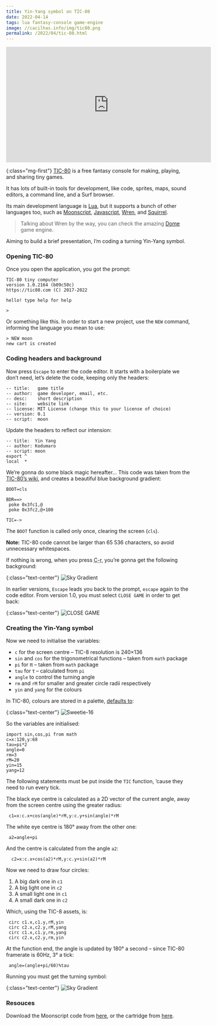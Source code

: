 ```yaml
---
title: Yin-Yang symbol on TIC-80
date: 2022-04-14
tags: lua fantasy-console game-engine
image: //cacilhas.info/img/tic80.png
permalink: /2022/04/tic-80.html
---
```

[dome]: https://domeengine.com/
[js]: https://developer.mozilla.org/en-US/docs/Web/JavaScript
[lua]: https://www.lua.org/
[moonscript]: https://moonscript.org/
[sky-gradient]: https://github.com/nesbox/TIC-80/wiki/Sky-gradient
[squirrel]: http://www.squirrel-lang.org/
[sweetie-16]: https://lospec.com/palette-list/sweetie-16
[tic80]: https://tic80.com/
[wren]: http://wren.io/
[yin-yang.moon]: //cacilhas.info/misc/tic80/yin-yang.moon
[yin-yang.tic]: //cacilhas.info/misc/tic80/yin-yang.tic

<div class="text-center"><iframe width="560" height="315" src="https://www.youtube.com/embed/LxRiY2P9apw" title="YouTube video player" frameborder="0" allow="accelerometer; autoplay; clipboard-write; encrypted-media; gyroscope; picture-in-picture" allowfullscreen></iframe></div>

{:class="mg-first"} [TIC-80][tic80] is a free fantasy console for making,
playing, and sharing tiny games.

It has lots of built-in tools for development, like code, sprites, maps, sound
editors, a command line, and a Surf browser.

Its main development language is [Lua][lua], but it supports a bunch of other
languages too, such as [Moonscript][moonscript], [Javascript][js], [Wren][wren],
and [Squirrel][squirrel].

> Talking about Wren by the way, you can check the amazing [Dome][dome] game
> engine.

Aiming to build a brief presentation, I’m coding a turning Yin-Yang symbol.

### Opening TIC-80

Once you open the application, you got the prompt:

```
TIC-80 tiny computer
version 1.0.2164 (b09c50c)
https://tic80.com (C) 2017-2022

hello! type help for help

>
```

Or something like this. In order to start a new project, use the `NEW` command,
informing the language you mean to use:

```
> NEW moon
new cart is created
```

### Coding headers and background

Now press `Escape` to enter the code editor. It starts with a boilerplate we
don’t need, let’s delete the code, keeping only the headers:

```moonscript
-- title:   game title
-- author:  game developer, email, etc.
-- desc:    short description
-- site:    website link
-- license: MIT License (change this to your license of choice)
-- version: 0.1
-- script:  moon
```

Update the headers to reflect our intension:

```moonscript
-- title:  Yin Yang
-- author: Kodumaro
-- script: moon
export ^
local  *
```

We’re gonna do some black magic hereafter… This code was taken from the
[TIC-80’s wiki][sky-gradient], and creates a beautiful blue background gradient:

```moonscript
BOOT=cls

BDR==>
 poke 0x3fc1,@
 poke 0x3fc2,@+100

TIC=->
```

The `BOOT` function is called only once, clearing the screen (`cls`).

**Note:** TIC-80 code cannot be larger than 65&nbsp;536 characters, so avoid
unnecessary whitespaces.

If nothing is wrong, when you press <abbr title="Control+R">C-r</abbr>, you’re
gonna get the following background:

{:class="text-center"} ![Sky Gradient](//cacilhas.info/img/tic80/sky-gradient.png)

In earlier versions, `Escape` leads you back to the prompt, `escape` again to
the code editor. From version 1.0, you must select `CLOSE GAME` in order to get
back:

{:class="text-center"} ![CLOSE GAME](//cacilhas.info/img/tic80/close-game.png)

### Creating the Yin-Yang symbol

Now we need to initialise the variables:

- `c` for the screen centre – TIC-8 resolution is 240×136
- `sin` and `cos` for the trigonometrical functions – taken from `math` package
- `pi` for  π – taken from `math` package
- `tau` for τ – calculated from `pi`
- `angle` to control the turning angle
- `rm` and `rM` for smaller and greater circle radii respectively
- `yin` and `yang` for the colours

In TIC-80, colours are stored in a palette, [defaults to][sweetie-16]:

{:class="text-center"} ![Sweetie-16](//cacilhas.info/img/tic80/sweetie-16.png)

So the variables are initialised:

```moonscript
import sin,cos,pi from math
c=x:120,y:68
tau=pi*2
angle=0
rm=3
rM=20
yin=15
yang=12
```

The following statements must be put inside the `TIC` function, ’cause they need
to run every tick.

The black eye centre is calculated as a 2D vector of the current angle, away
from the screen centre using the greater radius:

```moonscript
 c1=x:c.x+cos(angle)*rM,y:c.y+sin(angle)*rM
```

The white eye centre is 180° away from the other one:

```moonscript
 a2=angle+pi
```

And the centre is calculated from the angle `a2`:

```moonscript
  c2=x:c.x+cos(a2)*rM,y:c.y+sin(a2)*rM
```

Now we need to draw four circles:

1. A big dark one in `c1`
1. A big light one in `c2`
1. A small light one in `c1`
1. A small dark one in `c2`

Which, using the TIC-8 assets, is:

```moonscript
 circ c1.x,c1.y,rM,yin
 circ c2.x,c2.y,rM,yang
 circ c1.x,c1.y,rm,yang
 circ c2.x,c2.y,rm,yin
```

At the function end, the angle is updated by 180° a second – since TIC-80
framerate is 60Hz, 3° a tick:

```moonscript
 angle=(angle+pi/60)%tau
```

Running you must get the turning symbol:

{:class="text-center"} ![Sky Gradient](//cacilhas.info/img/tic80/yin-yang.png)

### Resouces

Download the Moonscript code from [here][yin-yang.moon], or the cartridge from
[here][yin-yang.tic].
